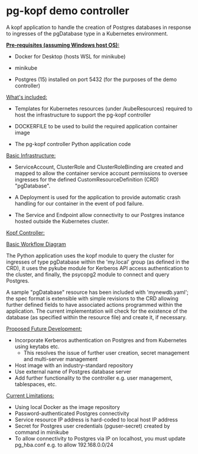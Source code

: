 # pg-kopf demo controller
A kopf application to handle the creation of Postgres databases in response to ingresses of the pgDatabase type in a Kubernetes environment.

<ins>__Pre-requisites (assuming Windows host OS):__</ins>
- Docker for Desktop (hosts WSL for minikube)


- minikube


- Postgres (15) installed on port 5432 (for the purposes of the demo controller)

<ins>What's included:</ins>

- Templates for Kubernetes resources (under /kubeResources) required to host the infrastructure to support the pg-kopf controller


- DOCKERFILE to be used to build the required application container image


- The pg-kopf controller Python application code

<ins>Basic Infrastructure:</ins>

- ServiceAccount, ClusterRole and ClusterRoleBinding are created and mapped to allow the container service account permissions to oversee ingresses for the defined CustomResourceDefinition (CRD) "pgDatabase". 


- A Deployment is used for the application to provide automatic crash handling for our container in the event of pod failure.


- The Service and Endpoint allow connectivity to our Postgres instance hosted outside the Kubernetes cluster.

<ins>Kopf Controller:</ins>

[Basic Workflow Diagram](docs/Diagram.png)

The Python application uses the kopf module to query the cluster for ingresses of type pgDatabase within the 'my.local' group (as defined in the CRD), it uses the pykube module for Kerberos API access authentication to the cluster, and finally, the psycopg2 module to connect and query Postgres.

A sample "pgDatabase" resource has been included with 'mynewdb.yaml'; the spec format is extensible with simple revisions to the CRD allowing further defined fields to have associated actions programmed within the application. The current implementation will check for the existence of the database (as specified within the resource file) and create it, if necessary.

<ins>Proposed Future Development:</ins>
- Incorporate Kerberos authentication on Postgres and from Kubernetes using keytabs etc.
  - This resolves the issue of further user creation, secret management and multi-server management 
- Host image with an industry-standard repository
- Use external name of Postgres database server
- Add further functionality to the controller e.g. user management, tablespaces, etc.

<ins>Current Limitations:</ins>
- Using local Docker as the image repository
- Password-authenticated Postgres connectivity
- Service resource IP address is hard-coded to local host IP address
- Secret for Postgres user credentials (pguser-secret) created by command in minikube
- To allow connectivity to Postgres via IP on localhost, you must update pg_hba.conf e.g. to allow 192.168.0.0/24 